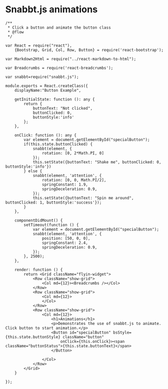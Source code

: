 # Snabbt.js animations

    /**
     * Click a button and animate the button class
     * @flow
     */

    var React = require("react"),
        {Bootstrap, Grid, Col, Row, Button} = require('react-bootstrap');

    var Markdown2Html = require("../react-markdown-to-html");

    var Breadcrumbs = require('react-breadcrumbs');

    var snabbt=require("snabbt.js");

    module.exports = React.createClass({
        displayName:"Button Example",

        getInitialState: function (): any {
            return {
                buttonText: "Not clicked",
                buttonClicked: 0,
                buttonStyle:'info'
            };
        },

        onClick: function (): any {
            var element = document.getElementById("specialButton");
            if(this.state.buttonClicked) {
                snabbt(element, {
                    rotation: [0, 2*Math.PI, 0]
                });
                this.setState({buttonText: "Shake me", buttonClicked: 0, buttonStyle:'info'})
            } else {
                snabbt(element, 'attention', {
                    rotation: [0, 0, Math.PI/2],
                    springConstant: 1.9,
                    springDeceleration: 0.9,
                });
                this.setState({buttonText: "Spin me around", buttonClicked: 1, buttonStyle:'success'});
            }
        },

        componentDidMount() {
            setTimeout(function () {
                var element = document.getElementById("specialButton");
                snabbt(element, 'attention', {
                    position: [50, 0, 0],
                    springConstant: 2.4,
                    springDeceleration: 0.9,
                });
            }, 2500);
        },

        render: function () {
            return <Grid className="flyin-widget">
                <Row className="show-grid">
                    <Col md={12}><Breadcrumbs /></Col>
                </Row>
                <Row className="show-grid">
                    <Col md={12}>
                    </Col>
                </Row>
                <Row className="show-grid">
                    <Col md={12}>
                        <h1>Animations</h1>
                        <p>Demonstrates the use of snabbt.js to animate. Click button to start animation.</p>
                        <Button id="specialButton" bsStyle={this.state.buttonStyle} className="button"
                            onClick={this.onClick}><span className="buttonStatus">{this.state.buttonText}</span>
                        </Button>

                    </Col>
                </Row>
            </Grid>
        }

    });
